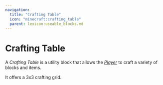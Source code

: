 ```yaml
---
navigation:
  title: "Crafting Table"
  icon: "minecraft:crafting_table"
  parent: lexicon:useable_blocks.md
---
```


# Crafting Table

<ItemImage id="minecraft:crafting_table" />

A *Crafting Table* is a utility block that allows the [*Player*](../creatures/human-player.md) to craft a variety of blocks and items. 

It offers a 3x3 crafting grid.

##  



<Recipe id="minecraft:crafting_table" />

